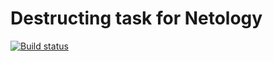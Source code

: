 # Destructing task for Netology
[![Build status](https://ci.appveyor.com/api/projects/status/sh3yg0dt6p4vg835?svg=true)](https://ci.appveyor.com/project/kxrxll/ajs-destructuring)